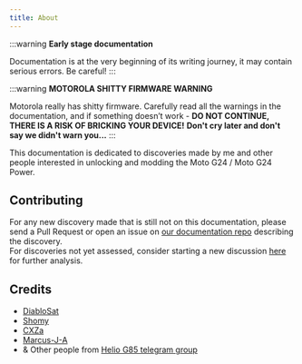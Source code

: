 ```yaml
---
title: About
---
```



:::warning
**Early stage documentation**

Documentation is at the very beginning of its writing journey, it may contain serious errors. Be careful!
:::

:::warning
**MOTOROLA SHITTY FIRMWARE WARNING**

Motorola really has shitty firmware.
Carefully read all the warnings in the documentation, and if something doesn’t work - **DO NOT CONTINUE, THERE IS A RISK OF BRICKING YOUR DEVICE!**
**Don't cry later and don't say we didn't warn you...**
:::

This documentation is dedicated to discoveries made by me and other people interested in unlocking and modding the Moto G24 / Moto G24 Power.

## Contributing

For any new discovery made that is still not on this documentation, please send a Pull Request or open an issue on [our documentation repo](https://github.com/moto-fogorow/documentation) describing the discovery.<br/>
For discoveries not yet assessed, consider starting a new discussion [here](https://github.com/orgs/moto-fogorow/discussions) for further analysis.

## Credits

- [DiabloSat](https://github.com/progzone122)
- [Shomy](https://github.com/shomykohai)
- [CXZa](https://github.com/cxzstuff)
- [Marcus-J-A](https://github.com/Marcus-J-A)
- & Other people from [Helio G85 telegram group](https://t.me/motoheliog85)